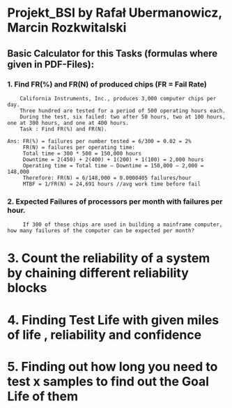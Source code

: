 # Projekt_BSI by Rafał Ubermanowicz, Marcin Rozkwitalski

## Basic Calculator for this Tasks (formulas where given in PDF-Files):

### 1. Find FR(%) and FR(N) of produced chips (FR = Fail Rate)
        California Instruments, Inc., produces 3,000 computer chips per day.
        Three hundred are tested for a period of 500 operating hours each.
        During the test, six failed: two after 50 hours, two at 100 hours, one at 300 hours, and one at 400 hours.
        Task : Find FR(%) and FR(N).

    Ans: FR(%) = failures per number tested = 6/300 = 0.02 = 2%
         FR(N) = failures per operating time:
         Total time = 300 * 500 = 150,000 hours
         Downtime = 2(450) + 2(400) + 1(200) + 1(100) = 2,000 hours
         Operating time = Total time – Downtime = 150,000 – 2,000 = 148,000
         Therefore: FR(N) = 6/148,000 = 0.0000405 failures/hour
         MTBF = 1/FR(N) = 24,691 hours //avg work time before fail
         
### 2. Expected Failures of processors per month with failures per hour.
         If 300 of these chips are used in building a mainframe computer, how many failures of the computer can be expected per month?
         
         
         
# 3. Count the reliability of a system by chaining different reliability blocks
# 4. Finding Test Life with given miles of life , reliability and confidence
# 5. Finding out how long you need to test x samples to find out the Goal Life of them







